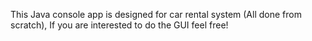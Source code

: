 This Java console app is designed for car rental system (All done from scratch), If you are interested to do the GUI feel free!
